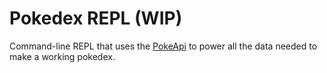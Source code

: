 # Pokedex REPL (WIP)

Command-line REPL that uses the [PokeApi](https://pokeapi.co/) to power all the data needed to make a working pokedex.
